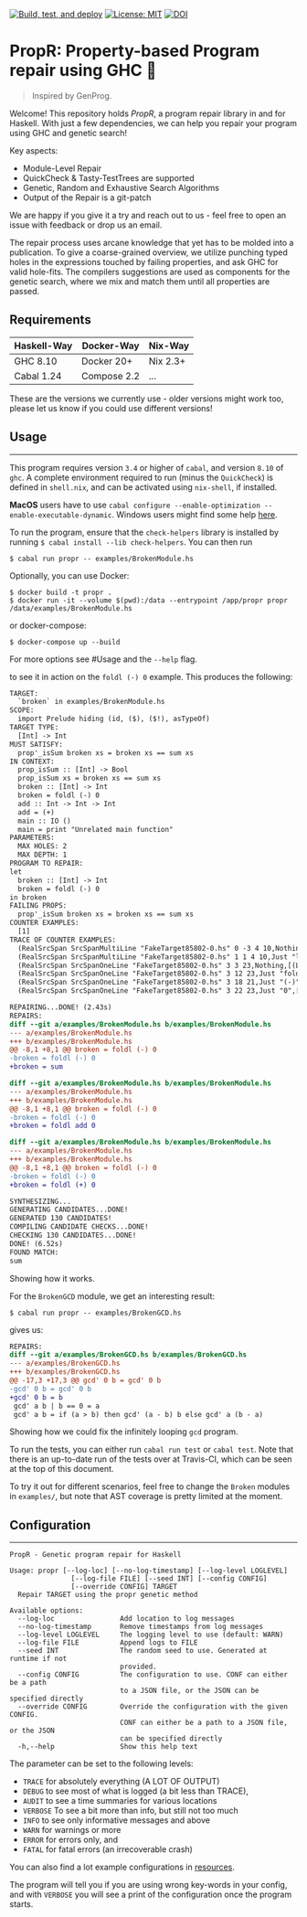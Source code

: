 [![Build, test, and deploy](https://github.com/Tritlo/PropR/actions/workflows/build-test-deploy.yml/badge.svg)](https://github.com/Tritlo/PropR/actions/workflows/build-test-deploy.yml)
[![License: MIT](https://img.shields.io/badge/License-MIT-hotpink.svg)](https://github.com/Tritlo/PropR/blob/master/LICENSE)
[![DOI](https://zenodo.org/badge/315950874.svg)](https://zenodo.org/badge/latestdoi/315950874)

# PropR: Property-based Program repair using GHC 🐣

> Inspired by GenProg.

Welcome! This repository holds *PropR*, a program repair library in and for Haskell. 
With just a few dependencies, we can help you repair your program using GHC and genetic search! 

Key aspects:

- Module-Level Repair
- QuickCheck & Tasty-TestTrees are supported
- Genetic, Random and Exhaustive Search Algorithms
- Output of the Repair is a git-patch

We are happy if you give it a try and reach out to us - feel free to open an issue with feedback or drop us an email. 

The repair process uses arcane knowledge that yet has to be molded into a publication. 
To give a coarse-grained overview, we utilize punching typed holes in the expressions touched by failing properties, 
and ask GHC for valid hole-fits. 
The compilers suggestions are used as components for the genetic search, where we mix and match them until all properties are passed.

## Requirements


| Haskell-Way   |   Docker-Way  |   Nix-Way  | 
| ------------- | ------------- | ---------- | 
| GHC 8.10      | Docker 20+    | Nix 2.3+   |
| Cabal 1.24    | Compose 2.2   |    ...     |

These are the versions we currently use - older versions might work too, please let us know if you could use different versions!

## Usage
-----
This program requires version `3.4` or higher of `cabal`, and version `8.10`  of `ghc`.
A complete environment required to run (minus the `QuickCheck`)
is defined in `shell.nix`, and can be activated using `nix-shell`, if installed.

**MacOS** users have to use `cabal configure --enable-optimization --enable-executable-dynamic`. Windows users might find some help [here](https://www.linux.org/pages/download/).

To run the program, ensure that the `check-helpers` library is installed by running
`$ cabal install --lib check-helpers`. You can then run

```
$ cabal run propr -- examples/BrokenModule.hs
```

Optionally, you can use Docker: 

```
$ docker build -t propr .
$ docker run -it --volume $(pwd):/data --entrypoint /app/propr propr /data/examples/BrokenModule.hs
```

or docker-compose:
```
$ docker-compose up --build
```

For more options see #Usage and the `--help` flag.

to see it in action on the `foldl (-) 0` example. This produces the following:

```diff
TARGET:
  `broken` in examples/BrokenModule.hs
SCOPE:
  import Prelude hiding (id, ($), ($!), asTypeOf)
TARGET TYPE:
  [Int] -> Int
MUST SATISFY:
  prop'_isSum broken xs = broken xs == sum xs
IN CONTEXT:
  prop_isSum :: [Int] -> Bool
  prop_isSum xs = broken xs == sum xs
  broken :: [Int] -> Int
  broken = foldl (-) 0
  add :: Int -> Int -> Int
  add = (+)
  main :: IO ()
  main = print "Unrelated main function"
PARAMETERS:
  MAX HOLES: 2
  MAX DEPTH: 1
PROGRAM TO REPAIR:
let
  broken :: [Int] -> Int
  broken = foldl (-) 0
in broken
FAILING PROPS:
  prop'_isSum broken xs = broken xs == sum xs
COUNTER EXAMPLES:
  [1]
TRACE OF COUNTER EXAMPLES:
  (RealSrcSpan SrcSpanMultiLine "FakeTarget85802-0.hs" 0 -3 4 10,Nothing,[(TopLevelBox ["fake_target"],1)],1)
  (RealSrcSpan SrcSpanMultiLine "FakeTarget85802-0.hs" 1 1 4 10,Just "let\n  broken :: [Int] -> Int\n  broken = foldl (-) 0\nin broken",[(ExpBox False,1)],1)
  (RealSrcSpan SrcSpanOneLine "FakeTarget85802-0.hs" 3 3 23,Nothing,[(LocalBox ["fake_target","broken"],1)],1)
  (RealSrcSpan SrcSpanOneLine "FakeTarget85802-0.hs" 3 12 23,Just "foldl (-) 0",[(ExpBox False,1)],1)
  (RealSrcSpan SrcSpanOneLine "FakeTarget85802-0.hs" 3 18 21,Just "(-)",[(ExpBox False,1)],1)
  (RealSrcSpan SrcSpanOneLine "FakeTarget85802-0.hs" 3 22 23,Just "0",[(ExpBox False,1)],1)

REPAIRING...DONE! (2.43s)
REPAIRS:
diff --git a/examples/BrokenModule.hs b/examples/BrokenModule.hs
--- a/examples/BrokenModule.hs
+++ b/examples/BrokenModule.hs
@@ -8,1 +8,1 @@ broken = foldl (-) 0
-broken = foldl (-) 0
+broken = sum

diff --git a/examples/BrokenModule.hs b/examples/BrokenModule.hs
--- a/examples/BrokenModule.hs
+++ b/examples/BrokenModule.hs
@@ -8,1 +8,1 @@ broken = foldl (-) 0
-broken = foldl (-) 0
+broken = foldl add 0

diff --git a/examples/BrokenModule.hs b/examples/BrokenModule.hs
--- a/examples/BrokenModule.hs
+++ b/examples/BrokenModule.hs
@@ -8,1 +8,1 @@ broken = foldl (-) 0
-broken = foldl (-) 0
+broken = foldl (+) 0

SYNTHESIZING...
GENERATING CANDIDATES...DONE!
GENERATED 130 CANDIDATES!
COMPILING CANDIDATE CHECKS...DONE!
CHECKING 130 CANDIDATES...DONE!
DONE! (6.52s)
FOUND MATCH:
sum

```

Showing how it works.

For the `BrokenGCD` module, we get an interesting result:

```
$ cabal run propr -- examples/BrokenGCD.hs
```

gives us:

```diff
REPAIRS:
diff --git a/examples/BrokenGCD.hs b/examples/BrokenGCD.hs
--- a/examples/BrokenGCD.hs
+++ b/examples/BrokenGCD.hs
@@ -17,3 +17,3 @@ gcd' 0 b = gcd' 0 b
-gcd' 0 b = gcd' 0 b
+gcd' 0 b = b
 gcd' a b | b == 0 = a
 gcd' a b = if (a > b) then gcd' (a - b) b else gcd' a (b - a)
```

Showing how we could fix the infinitely looping `gcd` program.

To run the tests, you can either run `cabal run test` or `cabal test`. Note
that there is an up-to-date run of the tests over at Travis-CI, which can be
seen at the top of this document.

To try it out for different scenarios, feel free to change the `Broken` modules
in `examples/`, but note that AST coverage is pretty limited at the moment.

## Configuration
---------

```
PropR - Genetic program repair for Haskell

Usage: propr [--log-loc] [--no-log-timestamp] [--log-level LOGLEVEL]
               [--log-file FILE] [--seed INT] [--config CONFIG]
               [--override CONFIG] TARGET
  Repair TARGET using the propr genetic method

Available options:
  --log-loc                Add location to log messages
  --no-log-timestamp       Remove timestamps from log messages
  --log-level LOGLEVEL     The logging level to use (default: WARN)
  --log-file FILE          Append logs to FILE
  --seed INT               The random seed to use. Generated at runtime if not
                           provided.
  --config CONFIG          The configuration to use. CONF can either be a path
                           to a JSON file, or the JSON can be specified directly
  --override CONFIG        Override the configuration with the given CONFIG.
                           CONF can either be a path to a JSON file, or the JSON
                           can be specified directly
  -h,--help                Show this help text
```

The <LogLevel> parameter can be set to the following levels:

+ `TRACE` for absolutely everything (A LOT OF OUTPUT)
+ `DEBUG` to see most of what is logged (a bit less than TRACE),
+ `AUDIT` to see a time summaries for various locations
+ `VERBOSE` To see a bit more than info, but still not too much
+ `INFO` to see only informative messages and above
+ `WARN` for warnings or more
+ `ERROR` for errors only, and
+ `FATAL` for fatal errors (an irrecoverable crash)

You can also find a lot example configurations in [resources](./resources).

The program will tell you if you are using wrong key-words in your config, 
and with `VERBOSE` you will see a print of the configuration once the program starts.
